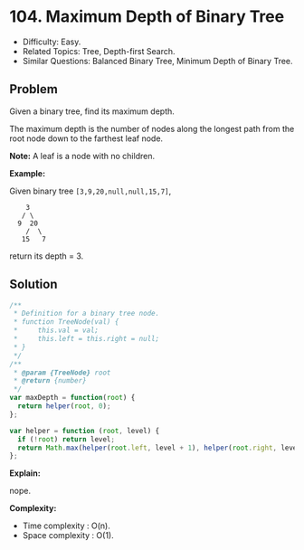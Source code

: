 # 104. Maximum Depth of Binary Tree

- Difficulty: Easy.
- Related Topics: Tree, Depth-first Search.
- Similar Questions: Balanced Binary Tree, Minimum Depth of Binary Tree.

## Problem

Given a binary tree, find its maximum depth.

The maximum depth is the number of nodes along the longest path from the root node down to the farthest leaf node.

**Note:** A leaf is a node with no children.

**Example:**

Given binary tree ```[3,9,20,null,null,15,7]```,

```
    3
   / \
  9  20
    /  \
   15   7
```

return its depth = 3.

## Solution

```javascript
/**
 * Definition for a binary tree node.
 * function TreeNode(val) {
 *     this.val = val;
 *     this.left = this.right = null;
 * }
 */
/**
 * @param {TreeNode} root
 * @return {number}
 */
var maxDepth = function(root) {
  return helper(root, 0);
};

var helper = function (root, level) {
  if (!root) return level;
  return Math.max(helper(root.left, level + 1), helper(root.right, level + 1));
};
```

**Explain:**

nope.

**Complexity:**

* Time complexity : O(n).
* Space complexity : O(1).
